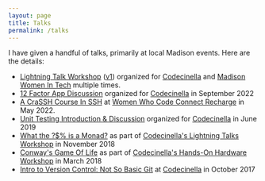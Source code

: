 ```yaml
---
layout: page
title: Talks
permalink: /talks
---
```


I have given a handful of talks, primarily at local Madison events. Here are the details:

*   [Lightning Talk Workshop](assets/lighting-talk-workshop.pdf) ([v1](assets/lighting-talk-workshop.pdf)) organized for [Codecinella](https://codecinella.org/) and [Madison Women In Tech](https://madisonwomen.tech/) multiple times.
*   [12 Factor App Discussion](assets/12FactorApp.pdf) organized for [Codecinella](https://www.meetup.com/codecinella-madison/events/287774431/) in September 2022
*   [A CraSSH Course In SSH](assets/ACraSSHCourseInSSH.pdf) at [Women Who Code Connect Recharge](https://connectrecharge.womenwhocode.dev/) in May 2022.
*   [Unit Testing Introduction & Discussion](assets/UnitTesting.pdf) organized for [Codecinella](https://www.meetup.com/codecinella-madison/events/261303425/) in June 2019
*   [What the ?$% is a Monad?](assets/functional-programming-lightning-talk.pdf) as part of [Codecinella's Lightning Talks Workshop](https://codecinella.org/2018/12/lightning-talks-workshop/) in November 2018
*   [Conway's Game Of Life](assets/ConwaysGameOfLife.pdf) as part of [Codecinella's Hands-On Hardware Workshop](https://codecinella.org/2018/03/hands-hardware-workshop/) in March 2018
*   [Intro to Version Control: Not So Basic Git](assets/GitRevisionControl.pdf) at [Codecinella](https://codecinella.org/2017/10/git-basics-intro-software-version-control/) in October 2017